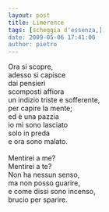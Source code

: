 ```yaml
---
layout: post
title: Limerence
tags: [scheggia d'essenza,]
date: 2009-05-06 17:41:00
author: pietro
---
```

Ora si scopre,<br/>adesso si capisce<br/>dai pensieri<br/>scomposti affiora<br/>un indizio triste e sofferente,<br/>per capire la mente;<br/>ed è una pazzia<br/>io mi sono lasciato<br/>solo in preda<br/>e ora sono malato.<br/><br/>Mentirei a me?<br/>Mentirei a te?<br/>Non ha nessun senso,<br/>ma non posso guarire,<br/>e come dissi sono incenso,<br/>brucio per sparire.
